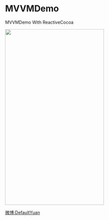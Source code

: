 # MVVMDemo
MVVMDemo With ReactiveCocoa


<img  src="https://raw.githubusercontent.com/DefaultYuan/MVVMDemo/master/Pictures/lovePlay1.png" width="320" height="570">


[微博:DefaultYuan](http://weibo.com/2792951481)
